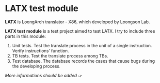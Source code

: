 LATX test module
================

**LATX** is LoongArch translator - X86, which developed by Loongson Lab.

**LATX test module** is a test project aimed to test LATX. I try to include three parts in this module:

1. Unit tests. Test the translate process in the unit of a single instruction. Verify instructions' function.
2. TB tests. Test the translate process among TBs.
3. Test database. The database records the cases that cause bugs during the developing process.



*More informations should be added :>*
